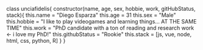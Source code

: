 class unciafidelis{
  constructor(name, age, sex, hobbie, work, gitHubStatus, stack){
    this.name = "Diego Esparza"
    this.age = 31
    this.sex = "Male"
    this.hobbie = "I like to play videogames and learning things... AT THE SAME TIME"
    this.work = "PhD candidate with a ton of reading and research work <- i love my PhD!"
    this.githubStatus = "Rookie"
    this.stack = [js, vue, node, html, css, python, R]
  }
}
